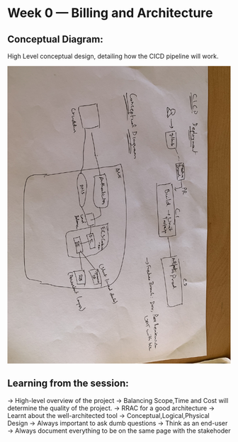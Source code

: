 # Week 0 — Billing and Architecture

## Conceptual Diagram:
High Level conceptual design, detailing how the CICD pipeline will work.

<img src="https://github.com/jugalkishorebhatt/aws-bootcamp-cruddur-2023/blob/main/images/IMG-6921.jpg">

## Learning from the session:
-> High-level overview of the project
-> Balancing Scope,Time and Cost will determine the quality of the project.
-> RRAC for a good architecture
-> Learnt about the well-architected tool
-> Conceptual,Logical,Physical Design
-> Always important to ask dumb questions
-> Think as an end-user 
-> Always document everything to be on the same page with the stakehoder